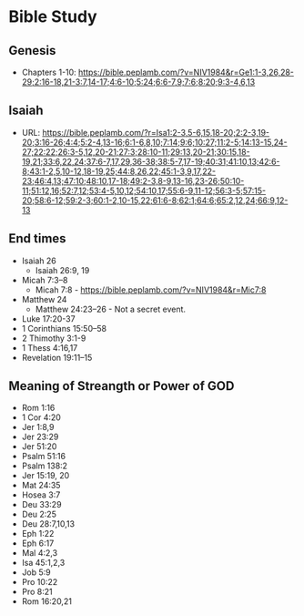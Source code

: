 # Bible Study

## Genesis

* Chapters 1-10: https://bible.peplamb.com/?v=NIV1984&r=Ge1:1-3,26,28-29;2:16-18,21-3:7,14-17;4:6-10;5:24;6:6-7,9;7:6;8:20;9:3-4,6,13

## Isaiah

* URL: <https://bible.peplamb.com/?r=Isa1:2-3,5-6,15,18-20;2:2-3,19-20;3:16-26;4:4;5:2-4,13-16;6:1-6,8,10;7:14;9:6;10:27;11:2-5;14:13-15,24-27;22:22;26:3-5,12,20-21;27:3;28:10-11;29:13,20-21;30:15,18-19,21;33:6,22,24;37:6-7,17,29,36-38;38:5-7,17-19;40:31;41:10,13;42:6-8;43:1-2,5,10-12,18-19,25;44:8,26,22;45:1-3,9,17,22-23;46:4,13;47:10;48:10,17-18;49:2-3,8-9,13-16,23-26;50:10-11;51:12,16;52:7,12;53:4-5,10,12;54:10,17;55:6-9,11-12;56:3-5;57:15-20;58:6-12;59:2-3;60:1-2,10-15,22;61:6-8;62:1;64:6;65:2,12,24;66:9,12-13>

## End times

* Isaiah 26
  - Isaiah 26:9, 19
* Micah 7:3–8
  - Micah 7:8 - <https://bible.peplamb.com/?v=NIV1984&r=Mic7:8>
* Matthew 24
  - Matthew 24:23–26 - Not a secret event.
* Luke 17:20-37
* 1 Corinthians 15:50–58
* 2 Thimothy 3:1-9
* 1 Thess 4:16,17
* Revelation 19:11–15

## Meaning of Streangth or Power of GOD

* Rom 1:16
* 1 Cor 4:20
* Jer 1:8,9
* Jer 23:29
* Jer 51:20
* Psalm 51:16
* Psalm 138:2
* Jer 15:19, 20
* Mat 24:35
* Hosea 3:7
* Deu 33:29
* Deu 2:25
* Deu 28:7,10,13
* Eph 1:22
* Eph 6:17
* Mal 4:2,3
* Isa 45:1,2,3
* Job 5:9
* Pro 10:22
* Pro 8:21
* Rom 16:20,21

